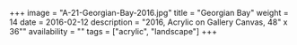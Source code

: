 +++
image = "A-21-Georgian-Bay-2016.jpg"
title = "Georgian Bay"
weight = 14
date = 2016-02-12
description = "2016, Acrylic on Gallery Canvas, 48\" x 36\""
availability = ""
tags = ["acrylic", "landscape"]
+++
